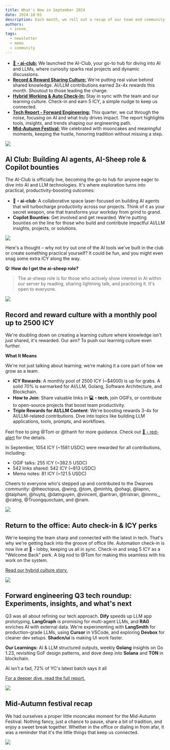 ```yaml
---
title: What's New in September 2024
date: 2024-10-01
description: Each month, we roll out a recap of our team and community's strides forward. September's updates spotlight the AI Club launch, rewards for our sharing culture, hybrid work check-ins, reporting tech trends in forward engineering, and our Mid-Autumn celebration.
authors:
  - innno_
tags:
  - newsletter
  - memo
  - community
---
```


- [**🧙・ai-club:**](#ai-club-building-ai-agents-ai-sheep-role--copilot-bounties) We launched the AI-Club, your go-to hub for diving into AI and LLMs, where curiosity sparks real projects and dynamic discussions.
- [**Record & Reward Sharing Culture:**](#record-and-reward-culture-with-a-monthly-pool-up-to-2500-icy) We're putting real value behind shared knowledge. AI/LLM contributions earned 3x-4x rewards this month. Shoutout to those leading the charge.
- [**Hybrid Working & Auto Check-In:**](#return-to-the-office-auto-check-in--icy-perks) Stay in sync with the team and our learning culture. Check-in and earn 5 ICY, a simple nudge to keep us connected.
- [**Tech Report - Forward Engineering:**](#forward-engineering-q3-tech-roundup-experiments-insights-and-whats-next) This quarter, we cut through the noise, focusing on AI and what truly drives impact. The report highlights tools, insights, and trends shaping our engineering path.
- [**Mid-Autumn Festival:**](#mid-autumn-festival-recap) We celebrated with mooncakes and meaningful moments, keeping the hustle, honoring tradition without missing a step.

![](assets/2024-whats-new-sep-theme.png)

## AI Club: Building AI agents, AI-Sheep role & Copilot bounties

The AI-Club is officially live, becoming the go-to hub for anyone eager to dive into AI and LLM technologies. It's where exploration turns into practical, productivity-boosting outcomes:

- **🧙・ai-club**: A collaborative space laser-focused on building AI agents that will turbocharge productivity across our projects. Think of it as your secret weapon, one that transforms your workday from grind to grand.
- **Copilot Bounties**: Get involved and get rewarded. We're putting bounties on the line for those who build and contribute impactful AI/LLM insights, projects, or solutions.

![](assets/2024-whats-new-sep-copilot-y.png)

Here's a thought – why not try out one of the AI tools we've built in the club or create something practical yourself? It could be fun, and you might even snag some extra ICY along the way.

**Q: How do I get the ai-sheep role?**

> The ai-sheep role is for those who actively show interest in AI within our server by reading, sharing lightning talk, and practicing it. It's open to everyone.
>

![](assets/2024-whats-new-sep-community-member.png)

## Record and reward culture with a monthly pool up to 2500 ICY

We're doubling down on creating a learning culture where knowledge isn't just shared, it's rewarded. Our aim? To push our learning culture even further.

**What It Means**

We're not just talking about learning; we're making it a core part of how we grow as a team.

- **ICY Rewards**: A monthly pool of 2500 ICY (~$4000) is up for grabs. A solid 70% is earmarked for AI/LLM, Golang, Software Architecture, and Blockchain.
- **How to Join**: Share valuable links in **💻・tech**, join OGIFs, or contribute to open-source projects that boost team productivity.
- **Triple Rewards for AI/LLM Content**: We're boosting rewards 3-4x for AI/LLM-related contributions. Dive into topics like building LLM applications, tools, prompts, and workflows.

Feel free to ping @Tom or @thanh for more guidance. Check out [🚨・red-alert](https://discord.com/channels/462663954813157376/915941020968046612/1281097666809434184) for the details.

In September, 1054 ICY (~1581 USDC) were rewarded for all contributions, including:

- OGIF talks: 255 ICY (~382.5 USDC)
- 542 links shared: 542 ICY (~813 USDC)
- Memo notes: 81 ICY (~121.5 USDC)

Cheers to everyone who's stepped up and contributed to the Dwarves community: @theoctopus, @wing, @tom, @minhlq, @ohagi, @lapnn, @taipham, @huytq, @datnguyen, @vincent, @antran, @tristran, @innno_, @catng, @Truongquoctuan, and @nam.

![](assets/2024-whats-new-sep-sharing-culture.png)

## Return to the office: Auto check-in & ICY perks

We're keeping the team sharp and connected with the latest in tech. That's why we're getting back into the groove of office life. Automation check-in is now live at 🏢・lobby, keeping us all in sync. Check-in and snag 5 ICY as a "Welcome Back" perk. A big nod to @Tom for making this seamless with his work on the system.

[Read our hybrid culture story.](https://memo.d.foundation/updates/digest/14-a-home-away-from-home/)

![](assets/2024-whats-new-sep-hado.png)

## Forward engineering Q3 tech roundup: Experiments, insights, and what's next

Q3 was all about refining our tech approach. **Dify** speeds up LLM app prototyping, **LangGraph** is promising for multi-agent LLMs, and **RAG** enriches AI with external data. We're experimenting with **LangSmith** for production-grade LLMs, using **Cursor** in VSCode, and exploring **Devbox** for cleaner dev setups. **Shadcn/ui** is making UI work faster.

**Our Learnings:** AI & LLM structured outputs, weekly **Golang** insights on Go 1.23, revisiting GoF design patterns, and dove deep into **Solana** and **TON** in blockchain.

AI isn't a fad, 72% of YC's latest batch says it all

[For a deeper dive, read the full report.](https://memo.d.foundation/playground/01_literature/engineering/forward-engineering-q3-2024/)

![](assets/2024-whats-new-sep-forward-engineering.webp)

## Mid-Autumn festival recap

We had ourselves a proper little mooncake moment for the Mid-Autumn Festival. Nothing fancy, just a chance to pause, share a bit of tradition, and enjoy a sweet break together. Whether in the office or dialing in from afar, it was a reminder that it's the little things that keep us connected.

![](assets/2024-whats-new-sep-mooncake.jpg)
